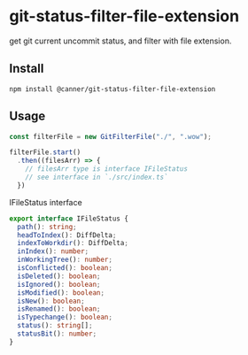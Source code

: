 # git-status-filter-file-extension

get git current uncommit status, and filter with file extension.

## Install

```
npm install @canner/git-status-filter-file-extension
```

## Usage

```ts
const filterFile = new GitFilterFile("./", ".wow");

filterFile.start()
  .then((filesArr) => {
    // filesArr type is interface IFileStatus
    // see interface in `./src/index.ts`
  })
```

IFileStatus interface

```ts
export interface IFileStatus {
  path(): string;
  headToIndex(): DiffDelta;
  indexToWorkdir(): DiffDelta;
  inIndex(): number;
  inWorkingTree(): number;
  isConflicted(): boolean;
  isDeleted(): boolean;
  isIgnored(): boolean;
  isModified(): boolean;
  isNew(): boolean;
  isRenamed(): boolean;
  isTypechange(): boolean;
  status(): string[];
  statusBit(): number;
}
```